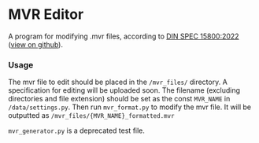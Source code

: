 # MVR Editor

A program for modifying .mvr files, according to [DIN SPEC 15800:2022](https://www.beuth.de/en/technical-rule/din-spec-15801/373968511) ([view on github](https://github.com/mvrdevelopment/spec)).

### Usage

The mvr file to edit should be placed in the `/mvr_files/` directory. A specification for editing will be uploaded soon.
The filename (excluding directories and file extension) should be set as the const `MVR_NAME` in `/data/settings.py`.
Then run `mvr_format.py` to modify the mvr file. It will be outputted as `/mvr_files/{MVR_NAME}_formatted.mvr`

`mvr_generator.py` is a deprecated test file.
